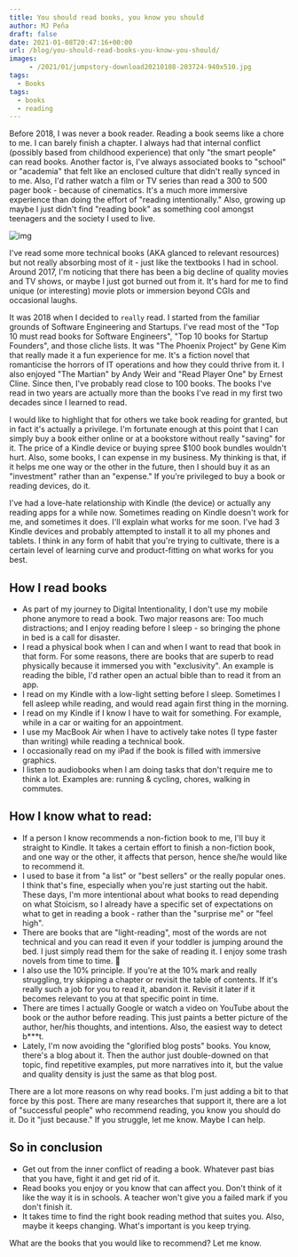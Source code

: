 ```yaml
---
title: You should read books, you know you should
author: MJ Peña
draft: false
date: 2021-01-08T20:47:16+00:00
url: /blog/you-should-read-books-you-know-you-should/
images: 
     - /2021/01/jumpstory-download20210108-203724-940x510.jpg
tags:
  - Books
tags:
  - books
  - reading
---
```


Before 2018, I was never a book reader. Reading a book seems like a chore to me. I can barely finish a chapter. I always had that internal conflict (possibly based from childhood experience) that only "the smart people" can read books. Another factor is, I've always associated books to "school" or "academia" that felt like an enclosed culture that didn't really synced in to me. Also, I'd rather watch a film or TV series than read a 300 to 500 pager book - because of cinematics. It's a much more immersive experience than doing the effort of "reading intentionally." Also, growing up maybe I just didn't find "reading book" as something cool amongst teenagers and the society I used to live.

![img](/2021/01/jumpstory-download20210108-203724-1024x683.jpg)

I've read some more technical books (AKA glanced to relevant resources) but not really absorbing most of it - just like the textbooks I had in school. Around 2017, I'm noticing that there has been a big decline of quality movies and TV shows, or maybe I just got burned out from it. It's hard for me to find unique (or interesting) movie plots or immersion beyond CGIs and occasional laughs.

It was 2018 when I decided to `really` read. I started from the familiar grounds of Software Engineering and Startups. I've read most of the "Top 10 must read books for Software Engineers", "Top 10 books for Startup Founders", and those cliche lists. It was "The Phoenix Project" by Gene Kim that really made it a fun experience for me. It's a fiction novel that romanticise the horrors of IT operations and how they could thrive from it. I also enjoyed "The Martian" by Andy Weir and "Read Player One" by Ernest Cline. Since then, I've probably read close to 100 books. The books I've read in two years are actually more than the books I've read in my first two decades since I learned to read.

I would like to highlight that for others we take book reading for granted, but in fact it's actually a privilege. I'm fortunate enough at this point that I can simply buy a book either online or at a bookstore without really "saving" for it. The price of a Kindle device or buying spree $100 book bundles wouldn't hurt. Also, some books, I can expense in my business. My thinking is that, if it helps me one way or the other in the future, then I should buy it as an "investment" rather than an "expense." If you're privileged to buy a book or reading devices, do it.

I've had a love-hate relationship with Kindle (the device) or actually any reading apps for a while now. Sometimes reading on Kindle doesn't work for me, and sometimes it does. I'll explain what works for me soon. I've had 3 Kindle devices and probably attempted to install it to all my phones and tablets. I think in any form of habit that you're trying to cultivate, there is a certain level of learning curve and product-fitting on what works for you best.

## How I read books

- As part of my journey to Digital Intentionality, I don't use my mobile phone anymore to read a book. Two major reasons are: Too much distractions; and I enjoy reading before I sleep - so bringing the phone in bed is a call for disaster.
- I read a physical book when I can and when I want to read that book in that form. For some reasons, there are books that are superb to read physically because it immersed you with "exclusivity". An example is reading the bible, I'd rather open an actual bible than to read it from an app.
- I read on my Kindle with a low-light setting before I sleep. Sometimes I fell asleep while reading, and would read again first thing in the morning.
- I read on my Kindle if I know I have to wait for something. For example, while in a car or waiting for an appointment.
- I use my MacBook Air when I have to actively take notes (I type faster than writing) while reading a technical book.
- I occasionally read on my iPad if the book is filled with immersive graphics.
- I listen to audiobooks when I am doing tasks that don't require me to think a lot. Examples are: running & cycling, chores, walking in commutes.

## How I know what to read:

- If a person I know recommends a non-fiction book to me, I'll buy it straight to Kindle. It takes a certain effort to finish a non-fiction book, and one way or the other, it affects that person, hence she/he would like to recommend it.
- I used to base it from "a list" or "best sellers" or the really popular ones. I think that's fine, especially when you're just starting out the habit. These days, I'm more intentional about what books to read depending on what Stoicism, so I already have a specific set of expectations on what to get in reading a book - rather than the "surprise me" or "feel high".
- There are books that are "light-reading", most of the words are not technical and you can read it even if your toddler is jumping around the bed. I just simply read them for the sake of reading it. I enjoy some trash novels from time to time. 🙂
- I also use the 10% principle. If you're at the 10% mark and really struggling, try skipping a chapter or revisit the table of contents. If it's really such a job for you to read it, abandon it. Revisit it later if it becomes relevant to you at that specific point in time.
- There are times I actually Google or watch a video on YouTube about the book or the author before reading. This just paints a better picture of the author, her/his thoughts, and intentions. Also, the easiest way to detect b\*\*\*t.
- Lately, I'm now avoiding the "glorified blog posts" books. You know, there's a blog about it. Then the author just double-downed on that topic, find repetitive examples, put more narratives into it, but the value and quality density is just the same as that blog post.

There are a lot more reasons on why read books. I'm just adding a bit to that force by this post. There are many researches that support it, there are a lot of "successful people" who recommend reading, you know you should do it. Do it "just because." If you struggle, let me know. Maybe I can help.

## So in conclusion

- Get out from the inner conflict of reading a book. Whatever past bias that you have, fight it and get rid of it.
- Read books you enjoy or you know that can affect you. Don't think of it like the way it is in schools. A teacher won't give you a failed mark if you don't finish it.
- It takes time to find the right book reading method that suites you. Also, maybe it keeps changing. What's important is you keep trying.

What are the books that you would like to recommend? Let me know.
